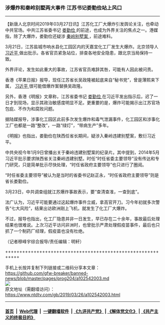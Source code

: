 ### 涉爆炸和秦岭别墅两大事件 江苏书记娄勤俭站上风口
------------------------

<div class="post_content" itemprop="articleBody">
 <p>
  【新唐人北京时间2019年03月27日讯】江苏化工厂大爆炸引发舆论关注，也牵动中共官场。中共江苏省委书记
  <a href="https://www.ntdtv.com/gb/娄勤俭.htm">
   娄勤俭
  </a>
  的前途，也成为外界关注的焦点之一。港媒指，除了大爆炸，娄勤俭还疑涉
  <a href="https://www.ntdtv.com/gb/秦岭别墅案.htm">
   秦岭别墅案
  </a>
  ，前途难料。
 </p>
 <p>
  3月21日，江苏盐城市响水县化工园区内的天嘉宜化工厂发生大爆炸。北京领导人
  <a href="https://www.ntdtv.com/gb/习近平.htm">
   习近平
  </a>
  做出批示。各省官员紧急站位，排查各地安全隐患，跟北京当局保持一致。
 </p>
 <p>
  外界评论，发生如此重大的事故，江苏省官员难辞其咎，可能有人因此被问责。
 </p>
 <p>
  香港《苹果日报》报导，现任江苏省长吴政隆被起底来自“秘书党”，曾是薄熙来下属，
  <a href="https://www.ntdtv.com/gb/习近平.htm">
   习近平
  </a>
  很可能借爆炸案替换吴政隆。
 </p>
 <p>
  另外，香港《明报》文章称，江苏省委书记
  <a href="https://www.ntdtv.com/gb/娄勤俭.htm">
   娄勤俭
  </a>
  在习近平发出指示后，迟了一日才到现场，显示其政治敏感度明显不足。更重要的是，爆炸可能揭示出江苏官场包庇、不作为和腐败问题。
 </p>
 <p>
  据陆媒报导，涉事化工园区此前多次发生爆炸和毒气泄漏事件，化工园区和涉事化工厂也都是一路“整改”，一路“绿灯”，“带病生产”多年。
 </p>
 <p>
  《明报》也指出，娄勤俭在陕西任省长期间，疑涉入秦岭违建别墅案，敷衍习近平。
 </p>
 <p>
  中共央视今年1月9日曾播出关于秦岭违建别墅案的纪录片。其中提到，2014年5月习近平批示要求陕西省关注秦岭违建别墅。时任“时任省委主要领导”没有传达和专门研究，只是简单批示尽快处理，“时任省政府主要领导”也只进行了圈阅。
 </p>
 <p>
  “时任省委主要领导”被认为是当时的省委书记赵正永，“时任省政府主要领导”则是省长娄勤俭。
 </p>
 <p>
  3月23日，中共调查组就江苏爆炸事故表示，要“查清查准，一查到底”。
 </p>
 <p>
  法广认为，习近平可能要通过这起爆炸事件立威，拿高官开刀。习今年初就多次警告“七大风险”，结果出访欧洲刚上飞机，就发生了化工厂大爆炸。
 </p>
 <p>
  不过，报导也指出，化工厂隐患并非一日发生，早已存在二十余年，事故最后处理结果也很难说。上次习近平访问非洲时，也曾批示严肃处理假疫苗事件，最后也只抓了一个制药厂经理，假疫苗也没有杜绝。
 </p>
 <p>
  （记者穆峰宇综合报导/责任编辑：明轩）
 </p>
 <div class="single_ad">
 </div>
</div>

+++++++++++++++++++++++++++++++++++++++++++++++++++++++++++<br/><br/>
手机上长按并复制下列链接或二维码分享本文章：<br/>
https://github.com/gfw-breaker/banned-news/blob/master/pages/prog204/a102542003.md <br/>
<a href='https://github.com/gfw-breaker/banned-news/blob/master/pages/prog204/a102542003.md'><img src='https://github.com/gfw-breaker/banned-news/blob/master/pages/prog204/a102542003.md.png'/></a> <br/>
原文地址（需翻墙访问）：https://www.ntdtv.com/gb/2019/03/26/a102542003.html


------------------------
#### [首页](https://github.com/gfw-breaker/banned-news/blob/master/README.md) &nbsp;|&nbsp; [Web代理](https://github.com/labour-camp/helloworld) &nbsp;|&nbsp; [一键翻墙软件](https://github.com/gfw-breaker/nogfw/blob/master/README.md) &nbsp;| [《九评共产党》](https://github.com/gfw-breaker/9ping.md/blob/master/README.md#九评之一评共产党是什么) | [《解体党文化》](https://github.com/gfw-breaker/jtdwh.md/blob/master/README.md) | [《共产主义的终极目的》](https://github.com/gfw-breaker/gczydzjmd.md/blob/master/README.md)

